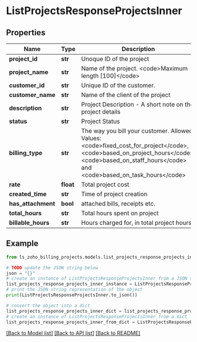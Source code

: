 # ListProjectsResponseProjectsInner


## Properties

Name | Type | Description | Notes
------------ | ------------- | ------------- | -------------
**project_id** | **str** | Unoque ID of the project | [optional] 
**project_name** | **str** | Name of the project. &lt;code&gt;Maximum length [100]&lt;/code&gt; | [optional] 
**customer_id** | **str** | Unique ID of the customer. | [optional] 
**customer_name** | **str** | Name of the client of the project | [optional] 
**description** | **str** | Project Description - A short note on the project details | [optional] 
**status** | **str** | Project Status | [optional] 
**billing_type** | **str** | The way you bill your customer. Allowed Values: &lt;code&gt;fixed_cost_for_project&lt;/code&gt;, &lt;code&gt;based_on_project_hours&lt;/code&gt;, &lt;code&gt;based_on_staff_hours&lt;/code&gt; and &lt;code&gt;based_on_task_hours&lt;/code&gt; | [optional] 
**rate** | **float** | Total project cost | [optional] 
**created_time** | **str** | Time of project creation | [optional] 
**has_attachment** | **bool** | attached bills, receipts etc. | [optional] 
**total_hours** | **str** | Total hours spent on project | [optional] 
**billable_hours** | **str** | Hours charged for, in total project hours | [optional] 

## Example

```python
from ls_zoho_billing_projects.models.list_projects_response_projects_inner import ListProjectsResponseProjectsInner

# TODO update the JSON string below
json = "{}"
# create an instance of ListProjectsResponseProjectsInner from a JSON string
list_projects_response_projects_inner_instance = ListProjectsResponseProjectsInner.from_json(json)
# print the JSON string representation of the object
print(ListProjectsResponseProjectsInner.to_json())

# convert the object into a dict
list_projects_response_projects_inner_dict = list_projects_response_projects_inner_instance.to_dict()
# create an instance of ListProjectsResponseProjectsInner from a dict
list_projects_response_projects_inner_from_dict = ListProjectsResponseProjectsInner.from_dict(list_projects_response_projects_inner_dict)
```
[[Back to Model list]](../README.md#documentation-for-models) [[Back to API list]](../README.md#documentation-for-api-endpoints) [[Back to README]](../README.md)


